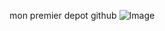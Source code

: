 mon premier depot github
![Image](https://github.com/user-attachments/assets/73bfba67-03e4-45f9-9dc5-c8844026a019)
